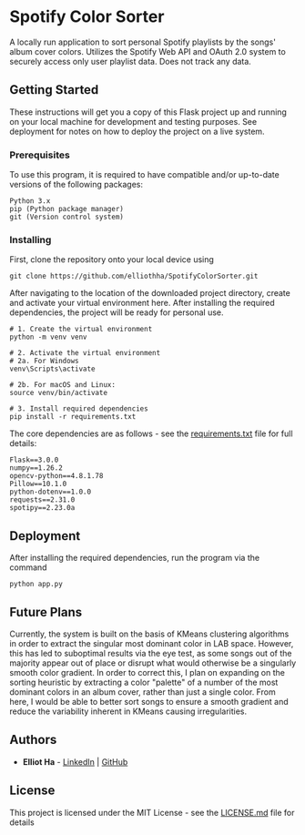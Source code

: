 # Spotify Color Sorter

A locally run application to sort personal Spotify playlists by the songs' album cover colors.
Utilizes the Spotify Web API and OAuth 2.0 system to securely access only user playlist data. Does not track any data.

## Getting Started

These instructions will get you a copy of this Flask project up and running on your local machine for development and testing purposes. See deployment for notes on how to deploy the project on a live system.

### Prerequisites

To use this program, it is required to have compatible and/or up-to-date versions of the following packages:

```
Python 3.x
pip (Python package manager)
git (Version control system)
```

### Installing

First, clone the repository onto your local device using 

```
git clone https://github.com/elliothha/SpotifyColorSorter.git
```

After navigating to the location of the downloaded project directory, create and activate your virtual environment here. After installing the required dependencies, the project will be ready for personal use.

```
# 1. Create the virtual environment
python -m venv venv

# 2. Activate the virtual environment
# 2a. For Windows
venv\Scripts\activate

# 2b. For macOS and Linux:
source venv/bin/activate

# 3. Install required dependencies
pip install -r requirements.txt
```

The core dependencies are as follows - see the [requirements.txt](requirements.txt) file for full details:

```
Flask==3.0.0
numpy==1.26.2
opencv-python==4.8.1.78
Pillow==10.1.0
python-dotenv==1.0.0
requests==2.31.0
spotipy==2.23.0a
```

## Deployment

After installing the required dependencies, run the program via the command

```
python app.py
```

## Future Plans

Currently, the system is built on the basis of KMeans clustering algorithms in order to extract the singular most dominant color in LAB space. However, this has led to suboptimal results via the eye test, as some songs out of the majority appear out of place or disrupt what would otherwise be a singularly smooth color gradient. In order to correct this, I plan on expanding on the sorting heuristic by extracting a color "palette" of a number of the most dominant colors in an album cover, rather than just a single color. From here, I would be able to better sort songs to ensure a smooth gradient and reduce the variability inherent in KMeans causing irregularities.

## Authors

* **Elliot Ha** - [LinkedIn](https://www.linkedin.com/in/elliothha/) | [GitHub](https://github.com/elliothha)

## License

This project is licensed under the MIT License - see the [LICENSE.md](LICENSE.md) file for details
